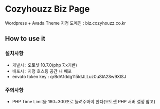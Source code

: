 # Cozyhouzz Biz Page
Wordpress + Avada Theme
지정 도메인 : biz.cozyhouzz.co.kr

## How to use it
### 설치사항
- 개발시 : 오토셋 10.7.0(php 7.x기반)
- 배포시 : 지정 호스팅 공간 내 배포
- envato token key : qrBdA1ddg115ldJLLuz0uSlA28w9XlSJ


### 주의사항
- PHP Time Limit을 180~300초로 늘려주어야 한다(오토셋 PHP 서버 설정 참고)
